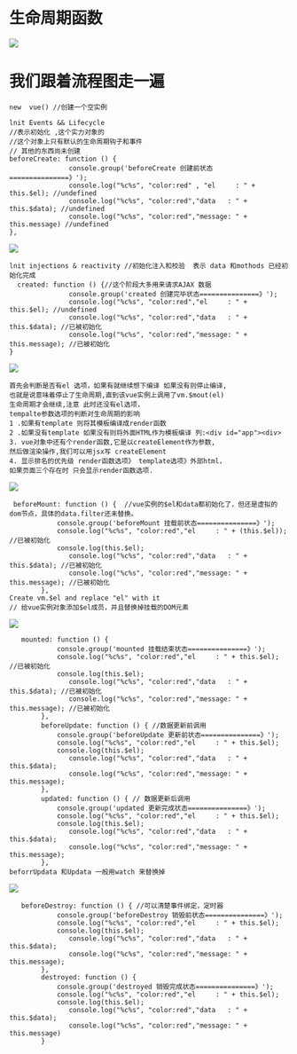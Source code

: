 # 生命周期函数

![](https://upload-images.jianshu.io/upload_images/7265016-9cc1ea4cd901bab2.png?imageMogr2/auto-orient/strip%7CimageView2/2/w/1240#alt=%E5%9B%BE%E7%89%87.png)

# 我们跟着流程图走一遍

```
new  vue() //创建一个空实例

lnit Events && Lifecycle  
//表示初始化 ,这个实力对象的
//这个对象上只有默认的生命周期钩子和事件
// 其他的东西尚未创建
beforeCreate: function () {
               console.group('beforeCreate 创建前状态===============》');
               console.log("%c%s", "color:red" , "el     : " + this.$el); //undefined
               console.log("%c%s", "color:red","data   : " + this.$data); //undefined 
               console.log("%c%s", "color:red","message: " + this.message) //undefined
},
```

![](https://upload-images.jianshu.io/upload_images/7265016-55ee10e997fc3958.png?imageMogr2/auto-orient/strip%7CimageView2/2/w/1240#alt=%E5%9B%BE%E7%89%87.png)

```
lnit injections & reactivity //初始化注入和校验  表示 data 和mothods 已经初始化完成
  created: function () {//这个阶段大多用来请求AJAX 数据
               console.group('created 创建完毕状态===============》');
               console.log("%c%s", "color:red","el     : " + this.$el); //undefined
               console.log("%c%s", "color:red","data   : " + this.$data); //已被初始化 
               console.log("%c%s", "color:red","message: " + this.message); //已被初始化
}
```

![](https://upload-images.jianshu.io/upload_images/7265016-1240af91ce8d12ac.png?imageMogr2/auto-orient/strip%7CimageView2/2/w/1240#alt=%E5%9B%BE%E7%89%87.png)

```
首先会判断是否有el 选项，如果有就继续想下编译 如果没有则停止编译,
也就是说意味着停止了生命周期,直到该vue实例上调用了vm.$mout(el)
生命周期才会继续,注意 此时还没有el选项，
tempalte参数选项的判断对生命周期的影响
1 .如果有template 则将其模板编译成render函数
2 .如果没有template 如果没有则将外面HTML作为模板编译 列:<div id="app"><div>
3. vue对象中还有个render函数,它是以createElement作为参数,
然后做渲染操作,我们可以用jsx写 createElement
4. 显示排名的优先级 render函数选项》 template选项》外部html，
如果页面三个存在时 只会显示render函数选项.
```

![](https://upload-images.jianshu.io/upload_images/7265016-39bae7a4951e5922.png?imageMogr2/auto-orient/strip%7CimageView2/2/w/1240#alt=%E5%9B%BE%E7%89%87.png)

```
 beforeMount: function () {  //vue实例的$el和data都初始化了，但还是虚拟的dom节点，具体的data.filter还未替换。
            console.group('beforeMount 挂载前状态===============》');
            console.log("%c%s", "color:red","el     : " + (this.$el)); //已被初始化
            console.log(this.$el);
               console.log("%c%s", "color:red","data   : " + this.$data); //已被初始化  
               console.log("%c%s", "color:red","message: " + this.message); //已被初始化  
        },
Create vm.$el and replace "el" with it
// 给vue实例对象添加$el成员，并且替换掉挂载的DOM元素
```

![](https://upload-images.jianshu.io/upload_images/7265016-4238496eda354bbc.png?imageMogr2/auto-orient/strip%7CimageView2/2/w/1240#alt=%E5%9B%BE%E7%89%87.png)

```
   mounted: function () {
            console.group('mounted 挂载结束状态===============》');
            console.log("%c%s", "color:red","el     : " + this.$el); //已被初始化
            console.log(this.$el);    
               console.log("%c%s", "color:red","data   : " + this.$data); //已被初始化
               console.log("%c%s", "color:red","message: " + this.message); //已被初始化 
        },
        beforeUpdate: function () { //数据更新前调用
            console.group('beforeUpdate 更新前状态===============》');
            console.log("%c%s", "color:red","el     : " + this.$el);
            console.log(this.$el);   
               console.log("%c%s", "color:red","data   : " + this.$data); 
               console.log("%c%s", "color:red","message: " + this.message); 
        },
        updated: function () { // 数据更新后调用 
            console.group('updated 更新完成状态===============》');
            console.log("%c%s", "color:red","el     : " + this.$el);
            console.log(this.$el); 
               console.log("%c%s", "color:red","data   : " + this.$data); 
               console.log("%c%s", "color:red","message: " + this.message); 
        },
beforrUpdata 和Updata 一般用watch 来替换掉
```

![](https://upload-images.jianshu.io/upload_images/7265016-539a2cbe835138e2.png?imageMogr2/auto-orient/strip%7CimageView2/2/w/1240#alt=%E5%9B%BE%E7%89%87.png)

```
   beforeDestroy: function () { //可以清楚事件绑定，定时器 
            console.group('beforeDestroy 销毁前状态===============》');
            console.log("%c%s", "color:red","el     : " + this.$el);
            console.log(this.$el);    
               console.log("%c%s", "color:red","data   : " + this.$data); 
               console.log("%c%s", "color:red","message: " + this.message); 
        },
        destroyed: function () {
            console.group('destroyed 销毁完成状态===============》');
            console.log("%c%s", "color:red","el     : " + this.$el);
            console.log(this.$el);  
               console.log("%c%s", "color:red","data   : " + this.$data); 
               console.log("%c%s", "color:red","message: " + this.message)
        }
```
